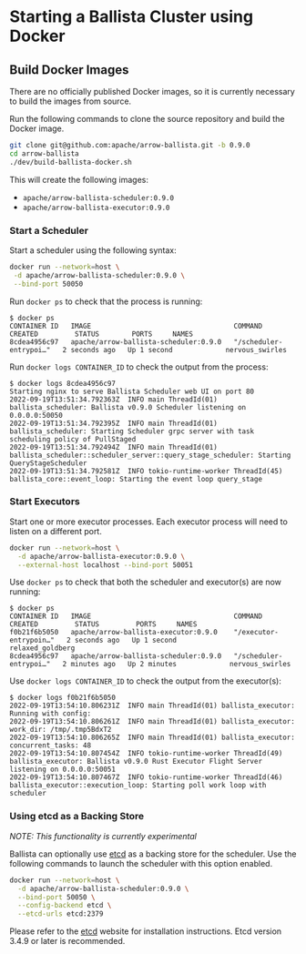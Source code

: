 <!---
  Licensed to the Apache Software Foundation (ASF) under one
  or more contributor license agreements.  See the NOTICE file
  distributed with this work for additional information
  regarding copyright ownership.  The ASF licenses this file
  to you under the Apache License, Version 2.0 (the
  "License"); you may not use this file except in compliance
  with the License.  You may obtain a copy of the License at

    http://www.apache.org/licenses/LICENSE-2.0

  Unless required by applicable law or agreed to in writing,
  software distributed under the License is distributed on an
  "AS IS" BASIS, WITHOUT WARRANTIES OR CONDITIONS OF ANY
  KIND, either express or implied.  See the License for the
  specific language governing permissions and limitations
  under the License.
-->

# Starting a Ballista Cluster using Docker

## Build Docker Images

There are no officially published Docker images, so it is currently necessary to build the images from source.

Run the following commands to clone the source repository and build the Docker image.

```bash
git clone git@github.com:apache/arrow-ballista.git -b 0.9.0
cd arrow-ballista
./dev/build-ballista-docker.sh
```

This will create the following images:

- `apache/arrow-ballista-scheduler:0.9.0`
- `apache/arrow-ballista-executor:0.9.0`

### Start a Scheduler

Start a scheduler using the following syntax:

```bash
docker run --network=host \
 -d apache/arrow-ballista-scheduler:0.9.0 \
 --bind-port 50050
```

Run `docker ps` to check that the process is running:

```
$ docker ps
CONTAINER ID   IMAGE                                   COMMAND                  CREATED         STATUS        PORTS     NAMES
8cdea4956c97   apache/arrow-ballista-scheduler:0.9.0   "/scheduler-entrypoi…"   2 seconds ago   Up 1 second             nervous_swirles
```

Run `docker logs CONTAINER_ID` to check the output from the process:

```
$ docker logs 8cdea4956c97
Starting nginx to serve Ballista Scheduler web UI on port 80
2022-09-19T13:51:34.792363Z  INFO main ThreadId(01) ballista_scheduler: Ballista v0.9.0 Scheduler listening on 0.0.0.0:50050
2022-09-19T13:51:34.792395Z  INFO main ThreadId(01) ballista_scheduler: Starting Scheduler grpc server with task scheduling policy of PullStaged
2022-09-19T13:51:34.792494Z  INFO main ThreadId(01) ballista_scheduler::scheduler_server::query_stage_scheduler: Starting QueryStageScheduler
2022-09-19T13:51:34.792581Z  INFO tokio-runtime-worker ThreadId(45) ballista_core::event_loop: Starting the event loop query_stage
```

### Start Executors

Start one or more executor processes. Each executor process will need to listen on a different port.

```bash
docker run --network=host \
  -d apache/arrow-ballista-executor:0.9.0 \
  --external-host localhost --bind-port 50051
```

Use `docker ps` to check that both the scheduler and executor(s) are now running:

```
$ docker ps
CONTAINER ID   IMAGE                                   COMMAND                  CREATED         STATUS         PORTS     NAMES
f0b21f6b5050   apache/arrow-ballista-executor:0.9.0    "/executor-entrypoin…"   2 seconds ago   Up 1 second              relaxed_goldberg
8cdea4956c97   apache/arrow-ballista-scheduler:0.9.0   "/scheduler-entrypoi…"   2 minutes ago   Up 2 minutes             nervous_swirles
```

Use `docker logs CONTAINER_ID` to check the output from the executor(s):

```
$ docker logs f0b21f6b5050
2022-09-19T13:54:10.806231Z  INFO main ThreadId(01) ballista_executor: Running with config:
2022-09-19T13:54:10.806261Z  INFO main ThreadId(01) ballista_executor: work_dir: /tmp/.tmp5BdxT2
2022-09-19T13:54:10.806265Z  INFO main ThreadId(01) ballista_executor: concurrent_tasks: 48
2022-09-19T13:54:10.807454Z  INFO tokio-runtime-worker ThreadId(49) ballista_executor: Ballista v0.9.0 Rust Executor Flight Server listening on 0.0.0.0:50051
2022-09-19T13:54:10.807467Z  INFO tokio-runtime-worker ThreadId(46) ballista_executor::execution_loop: Starting poll work loop with scheduler
```

### Using etcd as a Backing Store

_NOTE: This functionality is currently experimental_

Ballista can optionally use [etcd](https://etcd.io/) as a backing store for the scheduler. Use the following commands
to launch the scheduler with this option enabled.

```bash
docker run --network=host \
  -d apache/arrow-ballista-scheduler:0.9.0 \
  --bind-port 50050 \
  --config-backend etcd \
  --etcd-urls etcd:2379
```

Please refer to the [etcd](https://etcd.io/) website for installation instructions. Etcd version 3.4.9 or later is
recommended.
